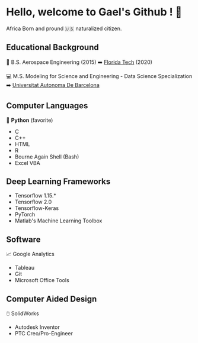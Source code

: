 # Hello, welcome to Gael's Github ! :vulcan_salute:

<!--
**GateraGael/GateraGael** is a ✨ _special_ ✨ repository because its `README.md` (this file) appears on your GitHub profile.
--> 

Africa Born and pround :us: naturalized citizen.

## Educational Background

:rocket: B.S. Aerospace Engineering (2015)
:arrow_right: [Florida Tech](https://www.fit.edu/programs/aerospace-engineering-bs/) (2020)

:computer: M.S. Modeling for Science and Engineering - Data Science Specialization
:arrow_right: [Universitat Autonoma De Barcelona](https://www.uab.cat/web/estudiar/l-oferta-de-masters-oficials/informacio-general/modelitzacio-per-a-la-ciencia-i-l-enginyeria-/-modelling-for-science-and-engineering-1096480139517.html?param1=1307112830469)

## Computer Languages

:snake: **Python** (favorite)
* C
* C++
* HTML
* R
* Bourne Again Shell (Bash)
* Excel VBA

## Deep Learning Frameworks

* Tensorflow 1.15.*
* Tensorflow 2.0
* Tensorflow-Keras
* PyTorch
* Matlab's Machine Learning Toolbox 

## Software

📈 Google Analytics
* Tableau 
* Git 
* Microsoft Office Tools

##  Computer Aided Design

:computer_mouse: SolidWorks
* Autodesk Inventor
* PTC Creo/Pro-Engineer

